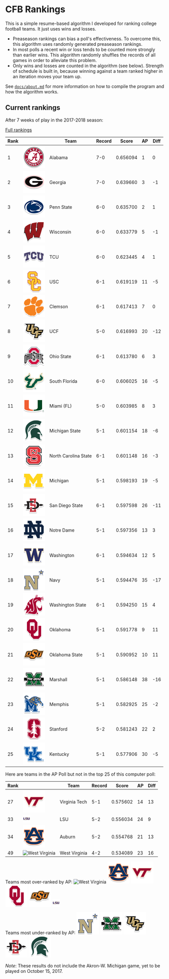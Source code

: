# CFB Rankings

This is a simple resume-based algorithm I developed for ranking college football
teams. It just uses wins and losses.

* Preaseason rankings can bias a poll's effectiveness. To overcome
  this, this algorithm uses randomly generated preaseason rankings. 
* In most polls a recent win or loss tends to be counted more strongly than
  earlier wins. This algorithm randomly shuffles the records of all
  games in order to alleviate this problem.
* Only wins and losses are counted in the algorithm
  (see below).  Strength of schedule is built in, because winning against a team
  ranked higher in an iteration moves your team up.

See [`docs/about.md`](docs/about.md) for more information on how to
compile the program and how the algorithm works. 

## Current rankings

After 7 weeks of play in the 2017-2018 season:

[Full rankings](output/rankings.csv)

 **Rank** |  | **Team**                  | **Record** | **Score** | **AP** | **Diff**
----------|--|-------------------------|------------|------------|--|--
1 | ![Alabama](logos/alabama.png) |  Alabama                                        |  7-0       |   0.656094 | 1 | 0
2 | ![Georgia](logos/georgia.png) |  Georgia                                        |  7-0       |   0.639660 | 3 | -1
3 | ![Penn State](logos/penn-st.png) |  Penn State                                  |  6-0       |   0.635700 | 2 | 1
4 | ![Wisconsin](logos/wisconsin.png) |  Wisconsin                                  |  6-0       |   0.633779 | 5 | -1
5 | ![TCU](logos/tcu.png) |  TCU                                                    |  6-0       |   0.623445 | 4 | 1
6 | ![USC](logos/southern-california.png) |  USC                                    |  6-1       |   0.619119 | 11 | -5
7 | ![Clemson](logos/clemson.png) |  Clemson                                        |  6-1       |   0.617413 | 7 | 0
8 | ![UCF](logos/ucf.png) |  UCF                                                    |  5-0       |   0.616993 | 20 | -12
9 | ![Ohio State](logos/ohio-st.png) |  Ohio State                                  |  6-1       |   0.613780 | 6 | 3
10 | ![South Florida](logos/south-fla.png) |  South Florida                         |  6-0       |   0.606025 | 16 | -5
11 | ![Miami (FL)](logos/miami-fl.png) |  Miami (FL)                                |  5-0       |   0.603985 | 8 | 3
12 | ![Michigan State](logos/michigan-st.png) |  Michigan State                     |  5-1       |   0.601154 | 18 | -6
13 | ![North Carolina State](logos/north-carolina-st.png) |  North Carolina State   |  6-1       |   0.601148 | 16 | -3
14 | ![Michigan](logos/michigan.png) |  Michigan                                    |  5-1       |   0.598193 | 19 | -5
15 | ![San Diego State](logos/san-diego-st.png) |  San Diego State                  |  6-1       |   0.597598 | 26 | -11
16 | ![Notre Dame](logos/notre-dame.png) |  Notre Dame                              |  5-1       |   0.597356 | 13 | 3
17 | ![Washington](logos/washington.png) |  Washington                              |  6-1       |   0.594634 | 12 | 5
18 | ![Navy](logos/navy.png) |  Navy                                                |  5-1       |   0.594476 | 35 | -17
19 | ![Washington State](logos/washington-st.png) |  Washington State               |  6-1       |   0.594250 | 15 | 4
20 | ![Oklahoma](logos/oklahoma.png) |  Oklahoma                                    |  5-1       |   0.591778 | 9 | 11
21 | ![Oklahoma State](logos/oklahoma-st.png) |  Oklahoma State                     |  5-1       |   0.590952 | 10 | 11
22 | ![Marshall](logos/marshall.png) |  Marshall                                    |  5-1       |   0.586148 | 38 | -16
23 | ![Memphis](logos/memphis.png) |  Memphis                                       |  5-1       |   0.582925 | 25 | -2
24 | ![Stanford](logos/stanford.png) |  Stanford                                    |  5-2       |   0.581243 | 22 | 2
25 | ![Kentucky](logos/kentucky.png) |  Kentucky                                    |  5-1       |   0.577906 | 30 | -5

Here are teams in the AP Poll but not in the top 25 of this computer
poll:

 **Rank** |  | **Team**                  | **Record** | **Score** | **AP** | **Diff**
----------|--|-------------------------|------------|------------|--|--
27 | ![Virginia Tech](logos/virginia-tech.png) | Virginia Tech | 5-1        |  0.575602 | 14 | 13
33 | ![LSU](logos/lsu.png) |  LSU               |  5-2       |  0.556034 | 24 | 9
34 | ![Auburn](logos/auburn.png) |  Auburn      |  5-2       |  0.554768 | 21 | 13
49 | ![West Virginia](logos/west-va.png) | West Virginia | 4-2 | 0.534089 | 23 | 16

Teams most over-ranked by AP:
![West Virginia](logos/west-va.png) ![Auburn](logos/auburn.png) ![Virginia Tech](logos/virginia-tech.png) ![Oklahoma](logos/oklahoma.png) ![Oklahoma State](logos/oklahoma-st.png) ![LSU](logos/lsu.png)

Teams most under-ranked by AP:
![Navy](logos/navy.png) ![Marshall](logos/marshall.png) ![UCF](logos/ucf.png) ![San Diego State](logos/san-diego-st.png) ![Michigan State](logos/michigan-st.png)

*Note*: These results do not include the Akron-W. Michigan game, yet to be played on October 15, 2017.

